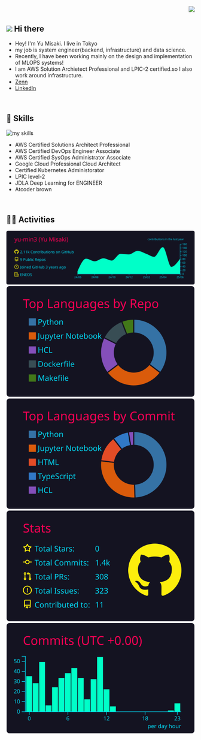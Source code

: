 <!-- 1. GitHub usernameを変更 -->
<div align="right">
  <img src="https://komarev.com/ghpvc/?username=yu-min3" />
</div>


<!-- 2. プロフィールや連絡先を変更 -->
## <img src="https://media.giphy.com/media/hvRJCLFzcasrR4ia7z/giphy.gif" width="28"> Hi there

- Hey! I'm Yu Misaki. I live in Tokyo
- my job is system engineer(backend, infrastructure) and data science.
- Recently, I have been working mainly on the design and implementation of MLOPS systems!
- I am AWS Solution Archietect Professional and LPIC-2 certified.so I also work around infrastructure.
- [Zenn](https://zenn.dev/yuu7751)
- [LinkedIn](https://www.linkedin.com/in/yu-misaki-101605261/)
<br>


<!-- 3. 好きな技術スタックに変更 -->
<!-- ライトモート：theme=light, ダークモート：theme=dark -->
<!-- アイコンの選択肢一覧：https://arc.net/l/quote/zizyykfh -->
## 🌱 Skills
<img alt="my skills" src="https://skillicons.dev/icons?theme=dark&perline=7&i=aws,gcp,linux,python,fastapi,sklearn,docker,terraform,kubernetes" />

- AWS Certified Solutions Architect Professional
- AWS Certified DevOps Engineer Associate
- AWS Certified SysOps Administrator Associate
- Google Cloud Professional Cloud Architect
- Certified Kubernetes Administorator
- LPIC level-2
- JDLA Deep Learning for ENGINEER
- Atcoder brown
<br>

<!-- 4. GitHub usernameを変更, 2箇所 -->
<!-- ライトモート：theme=light, ダークモート：theme=vue-dark  -->
## 🏃‍♀️ Activities
<div align="left"> 

  [![](https://raw.githubusercontent.com/yu-min3/yu-min3/main/profile-summary-card-output/2077/0-profile-details.svg)](https://github.com/vn7n24fzkq/github-profile-summary-cards)
  [![](https://raw.githubusercontent.com/yu-min3/yu-min3/main/profile-summary-card-output/2077/1-repos-per-language.svg)](https://github.com/vn7n24fzkq/github-profile-summary-cards) [![](https://raw.githubusercontent.com/yu-min3/yu-min3/main/profile-summary-card-output/2077/2-most-commit-language.svg)](https://github.com/vn7n24fzkq/github-profile-summary-cards)
  [![](https://raw.githubusercontent.com/yu-min3/yu-min3/main/profile-summary-card-output/2077/3-stats.svg)](https://github.com/vn7n24fzkq/github-profile-summary-cards) [![](https://raw.githubusercontent.com/yu-min3/yu-min3/main/profile-summary-card-output/2077/4-productive-time.svg)](https://github.com/vn7n24fzkq/github-profile-summary-cards)
</div>


<!--
This repository is a ✨ _special_ ✨ repository because its `README.md` (this file) appears on your GitHub profile.

Here are some ideas to get you started:

- 🔭 I’m currently working on ...
- 🌱 I’m currently learning ...
- 👯 I’m looking to collaborate on ...
- 🤔 I’m looking for help with ...
- 💬 Ask me about ...
- 📫 How to reach me: ...
- 😄 Pronouns: ...
- ⚡ Fun fact: ...
-->

